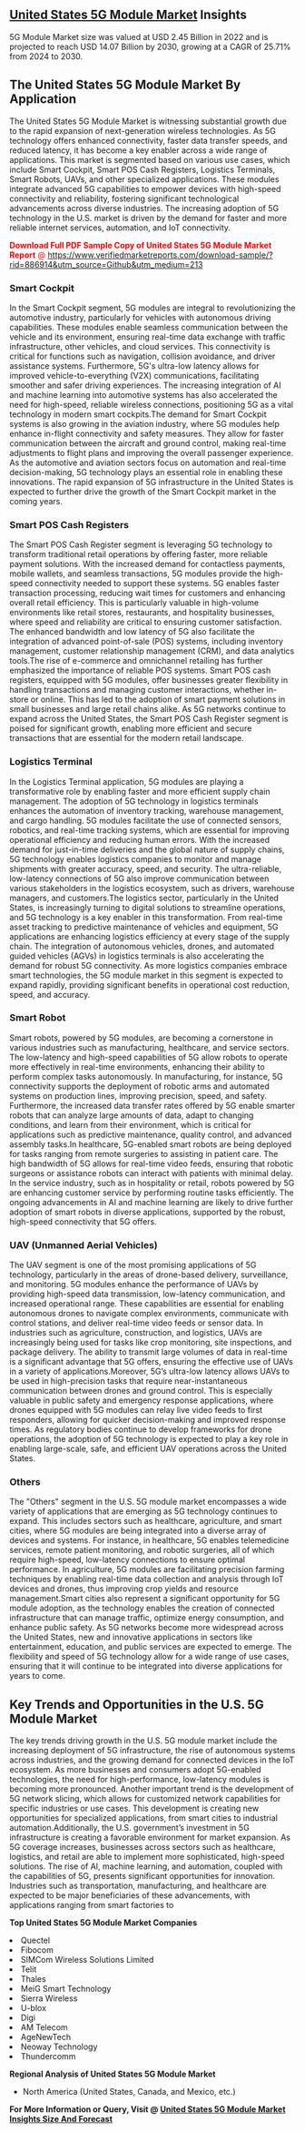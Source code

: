 <h2><a href="https://www.verifiedmarketreports.com/download-sample/?rid=886914&amp;utm_source=Github&amp;utm_medium=213" target="_blank">United States 5G Module Market</a> Insights</h2><p>5G Module Market size was valued at USD 2.45 Billion in 2022 and is projected to reach USD 14.07 Billion by 2030, growing at a CAGR of 25.71% from 2024 to 2030.</p><p><h2>The United States 5G Module Market By Application</h2><p>The United States 5G Module Market is witnessing substantial growth due to the rapid expansion of next-generation wireless technologies. As 5G technology offers enhanced connectivity, faster data transfer speeds, and reduced latency, it has become a key enabler across a wide range of applications. This market is segmented based on various use cases, which include Smart Cockpit, Smart POS Cash Registers, Logistics Terminals, Smart Robots, UAVs, and other specialized applications. These modules integrate advanced 5G capabilities to empower devices with high-speed connectivity and reliability, fostering significant technological advancements across diverse industries. The increasing adoption of 5G technology in the U.S. market is driven by the demand for faster and more reliable internet services, automation, and IoT connectivity. <p><span class=""><span style="color: #ff0000;"><strong>Download Full PDF Sample Copy of United States 5G Module Market Report</strong> @ </span><a href="https://www.verifiedmarketreports.com/download-sample/?rid=886914&amp;utm_source=Github&amp;utm_medium=213" target="_blank">https://www.verifiedmarketreports.com/download-sample/?rid=886914&amp;utm_source=Github&amp;utm_medium=213</a></span></p><h3>Smart Cockpit</h3><p>In the Smart Cockpit segment, 5G modules are integral to revolutionizing the automotive industry, particularly for vehicles with autonomous driving capabilities. These modules enable seamless communication between the vehicle and its environment, ensuring real-time data exchange with traffic infrastructure, other vehicles, and cloud services. This connectivity is critical for functions such as navigation, collision avoidance, and driver assistance systems. Furthermore, 5G's ultra-low latency allows for improved vehicle-to-everything (V2X) communications, facilitating smoother and safer driving experiences. The increasing integration of AI and machine learning into automotive systems has also accelerated the need for high-speed, reliable wireless connections, positioning 5G as a vital technology in modern smart cockpits.The demand for Smart Cockpit systems is also growing in the aviation industry, where 5G modules help enhance in-flight connectivity and safety measures. They allow for faster communication between the aircraft and ground control, making real-time adjustments to flight plans and improving the overall passenger experience. As the automotive and aviation sectors focus on automation and real-time decision-making, 5G technology plays an essential role in enabling these innovations. The rapid expansion of 5G infrastructure in the United States is expected to further drive the growth of the Smart Cockpit market in the coming years.<h3>Smart POS Cash Registers</h3><p>The Smart POS Cash Register segment is leveraging 5G technology to transform traditional retail operations by offering faster, more reliable payment solutions. With the increased demand for contactless payments, mobile wallets, and seamless transactions, 5G modules provide the high-speed connectivity needed to support these systems. 5G enables faster transaction processing, reducing wait times for customers and enhancing overall retail efficiency. This is particularly valuable in high-volume environments like retail stores, restaurants, and hospitality businesses, where speed and reliability are critical to ensuring customer satisfaction. The enhanced bandwidth and low latency of 5G also facilitate the integration of advanced point-of-sale (POS) systems, including inventory management, customer relationship management (CRM), and data analytics tools.The rise of e-commerce and omnichannel retailing has further emphasized the importance of reliable POS systems. Smart POS cash registers, equipped with 5G modules, offer businesses greater flexibility in handling transactions and managing customer interactions, whether in-store or online. This has led to the adoption of smart payment solutions in small businesses and large retail chains alike. As 5G networks continue to expand across the United States, the Smart POS Cash Register segment is poised for significant growth, enabling more efficient and secure transactions that are essential for the modern retail landscape.<h3>Logistics Terminal</h3><p>In the Logistics Terminal application, 5G modules are playing a transformative role by enabling faster and more efficient supply chain management. The adoption of 5G technology in logistics terminals enhances the automation of inventory tracking, warehouse management, and cargo handling. 5G modules facilitate the use of connected sensors, robotics, and real-time tracking systems, which are essential for improving operational efficiency and reducing human errors. With the increased demand for just-in-time deliveries and the global nature of supply chains, 5G technology enables logistics companies to monitor and manage shipments with greater accuracy, speed, and security. The ultra-reliable, low-latency connections of 5G also improve communication between various stakeholders in the logistics ecosystem, such as drivers, warehouse managers, and customers.The logistics sector, particularly in the United States, is increasingly turning to digital solutions to streamline operations, and 5G technology is a key enabler in this transformation. From real-time asset tracking to predictive maintenance of vehicles and equipment, 5G applications are enhancing logistics efficiency at every stage of the supply chain. The integration of autonomous vehicles, drones, and automated guided vehicles (AGVs) in logistics terminals is also accelerating the demand for robust 5G connectivity. As more logistics companies embrace smart technologies, the 5G module market in this segment is expected to expand rapidly, providing significant benefits in operational cost reduction, speed, and accuracy.<h3>Smart Robot</h3><p>Smart robots, powered by 5G modules, are becoming a cornerstone in various industries such as manufacturing, healthcare, and service sectors. The low-latency and high-speed capabilities of 5G allow robots to operate more effectively in real-time environments, enhancing their ability to perform complex tasks autonomously. In manufacturing, for instance, 5G connectivity supports the deployment of robotic arms and automated systems on production lines, improving precision, speed, and safety. Furthermore, the increased data transfer rates offered by 5G enable smarter robots that can analyze large amounts of data, adapt to changing conditions, and learn from their environment, which is critical for applications such as predictive maintenance, quality control, and advanced assembly tasks.In healthcare, 5G-enabled smart robots are being deployed for tasks ranging from remote surgeries to assisting in patient care. The high bandwidth of 5G allows for real-time video feeds, ensuring that robotic surgeons or assistance robots can interact with patients with minimal delay. In the service industry, such as in hospitality or retail, robots powered by 5G are enhancing customer service by performing routine tasks efficiently. The ongoing advancements in AI and machine learning are likely to drive further adoption of smart robots in diverse applications, supported by the robust, high-speed connectivity that 5G offers.<h3>UAV (Unmanned Aerial Vehicles)</h3><p>The UAV segment is one of the most promising applications of 5G technology, particularly in the areas of drone-based delivery, surveillance, and monitoring. 5G modules enhance the performance of UAVs by providing high-speed data transmission, low-latency communication, and increased operational range. These capabilities are essential for enabling autonomous drones to navigate complex environments, communicate with control stations, and deliver real-time video feeds or sensor data. In industries such as agriculture, construction, and logistics, UAVs are increasingly being used for tasks like crop monitoring, site inspections, and package delivery. The ability to transmit large volumes of data in real-time is a significant advantage that 5G offers, ensuring the effective use of UAVs in a variety of applications.Moreover, 5G’s ultra-low latency allows UAVs to be used in high-precision tasks that require near-instantaneous communication between drones and ground control. This is especially valuable in public safety and emergency response applications, where drones equipped with 5G modules can relay live video feeds to first responders, allowing for quicker decision-making and improved response times. As regulatory bodies continue to develop frameworks for drone operations, the adoption of 5G technology is expected to play a key role in enabling large-scale, safe, and efficient UAV operations across the United States.<h3>Others</h3><p>The "Others" segment in the U.S. 5G module market encompasses a wide variety of applications that are emerging as 5G technology continues to expand. This includes sectors such as healthcare, agriculture, and smart cities, where 5G modules are being integrated into a diverse array of devices and systems. For instance, in healthcare, 5G enables telemedicine services, remote patient monitoring, and robotic surgeries, all of which require high-speed, low-latency connections to ensure optimal performance. In agriculture, 5G modules are facilitating precision farming techniques by enabling real-time data collection and analysis through IoT devices and drones, thus improving crop yields and resource management.Smart cities also represent a significant opportunity for 5G module adoption, as the technology enables the creation of connected infrastructure that can manage traffic, optimize energy consumption, and enhance public safety. As 5G networks become more widespread across the United States, new and innovative applications in sectors like entertainment, education, and public services are expected to emerge. The flexibility and speed of 5G technology allow for a wide range of use cases, ensuring that it will continue to be integrated into diverse applications for years to come.<h2>Key Trends and Opportunities in the U.S. 5G Module Market</h2><p>The key trends driving growth in the U.S. 5G module market include the increasing deployment of 5G infrastructure, the rise of autonomous systems across industries, and the growing demand for connected devices in the IoT ecosystem. As more businesses and consumers adopt 5G-enabled technologies, the need for high-performance, low-latency modules is becoming more pronounced. Another important trend is the development of 5G network slicing, which allows for customized network capabilities for specific industries or use cases. This development is creating new opportunities for specialized applications, from smart cities to industrial automation.Additionally, the U.S. government’s investment in 5G infrastructure is creating a favorable environment for market expansion. As 5G coverage increases, businesses across sectors such as healthcare, logistics, and retail are able to implement more sophisticated, high-speed solutions. The rise of AI, machine learning, and automation, coupled with the capabilities of 5G, presents significant opportunities for innovation. Industries such as transportation, manufacturing, and healthcare are expected to be major beneficiaries of these advancements, with applications ranging from smart factories to</p><p><strong>Top United States 5G Module Market Companies</strong></p><div data-test-id=""><p><li>Quectel</li><li> Fibocom</li><li> SIMCom Wireless Solutions Limited</li><li> Telit</li><li> Thales</li><li> MeiG Smart Technology</li><li> Sierra Wireless</li><li> U-blox</li><li> Digi</li><li> AM Telecom</li><li> AgeNewTech</li><li> Neoway Technology</li><li> Thundercomm</li></p><div><strong>Regional Analysis of&nbsp;United States 5G Module Market</strong></div><ul><li dir="ltr"><p dir="ltr">North America&nbsp;(United States, Canada, and Mexico, etc.)</p></li></ul><p><strong>For More Information or Query, Visit @&nbsp;</strong><strong><a href="https://www.verifiedmarketreports.com/product/5g-module-market/?utm_source=Github&amp;utm_medium=213" target="_blank">United States 5G Module Market Insights Size And Forecast</a></strong></p></div>
